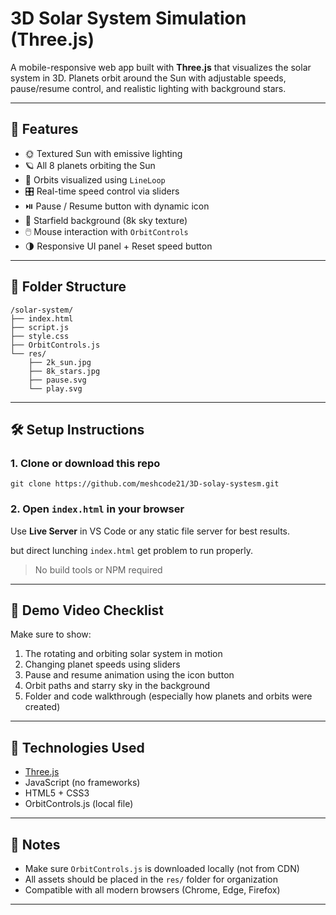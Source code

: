 # 3D Solar System Simulation (Three.js)

A mobile-responsive web app built with **Three.js** that visualizes the solar system in 3D. Planets orbit around the Sun with adjustable speeds, pause/resume control, and realistic lighting with background stars.

---

## 🚀 Features

- 🌞 Textured Sun with emissive lighting
- 🪐 All 8 planets orbiting the Sun
- 🔁 Orbits visualized using `LineLoop`
- 🎛️ Real-time speed control via sliders
- ⏯️ Pause / Resume button with dynamic icon
- 🌌 Starfield background (8k sky texture)
- 🖱️ Mouse interaction with `OrbitControls`
- 🌗 Responsive UI panel + Reset speed button

---

## 📂 Folder Structure

```
/solar-system/
├── index.html
├── script.js
├── style.css
├── OrbitControls.js
└── res/
    ├── 2k_sun.jpg
    ├── 8k_stars.jpg
    ├── pause.svg
    └── play.svg
```

---

## 🛠️ Setup Instructions

### 1. Clone or download this repo

```
git clone https://github.com/meshcode21/3D-solay-systesm.git
```

### 2. Open `index.html` in your browser

Use **Live Server** in VS Code or any static file server for best results.

but direct lunching `index.html` get problem to run properly.

> No build tools or NPM required

---

## 🎥 Demo Video Checklist

Make sure to show:

1. The rotating and orbiting solar system in motion
2. Changing planet speeds using sliders
3. Pause and resume animation using the icon button
4. Orbit paths and starry sky in the background
5. Folder and code walkthrough (especially how planets and orbits were created)

---

## 🧠 Technologies Used

- [Three.js](https://threejs.org/) 
- JavaScript (no frameworks)
- HTML5 + CSS3
- OrbitControls.js (local file)

---

## 📌 Notes

- Make sure `OrbitControls.js` is downloaded locally (not from CDN)
- All assets should be placed in the `res/` folder for organization
- Compatible with all modern browsers (Chrome, Edge, Firefox)

---